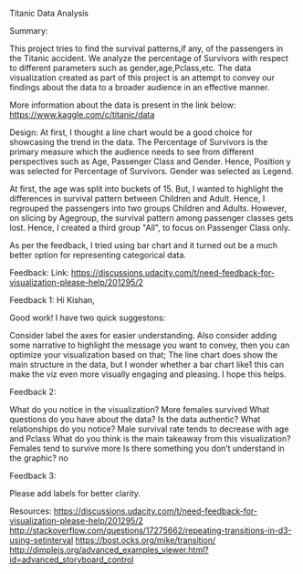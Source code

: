 Titanic Data Analysis

Summary:

This project tries to find the survival patterns,if any, of the passengers in the Titanic accident. We analyze the percentage of Survivors with respect to different parameters 
such as gender,age,Pclass,etc. The data visualization created as part of this project is an attempt to convey our findings about the data to a broader audience in an effective 
manner.

More information about the data is present in the link below:
https://www.kaggle.com/c/titanic/data

Design:
At first, I thought a line chart would be a good choice for showcasing the trend in the data. The Percentage of Survivors is the primary measure which the audience needs to see from 
different perspectives such as Age, Passenger Class and Gender. Hence, Position y was selected for Percentage of Survivors. Gender was selected as Legend.

At first, the age was split into buckets of 15. But, I wanted to highlight the differences in survival pattern between Children and Adult. Hence, I regrouped the passengers into two
groups Children and Adults. However, on slicing by Agegroup, the survival pattern among passenger classes gets lost. Hence, I created a third group "All", to focus on Passenger Class only.

As per the feedback, I tried using bar chart and it turned out be a much better option for representing categorical data.

Feedback:
Link:
https://discussions.udacity.com/t/need-feedback-for-visualization-please-help/201295/2

Feedback 1:
Hi Kishan,

Good work! I have two quick suggestons:

Consider label the axes for easier understanding. Also consider adding some narrative to highlight the message you want to convey, then you can optimize your visualization based on that;
The line chart does show the main structure in the data, but I wonder whether a bar chart like1 this can make the viz even more visually engaging and pleasing.
I hope this helps.

Feedback 2:

What do you notice in the visualization? 
	More females survived
What questions do you have about the data? 
	Is the data authentic?
What relationships do you notice? 
	Male survival rate tends to decrease with age and Pclass
What do you think is the main takeaway from this visualization? 
	Females tend to survive more 
Is there something you don’t understand in the graphic? 
	no

Feedback 3:

Please add labels for better clarity.

Resources:
https://discussions.udacity.com/t/need-feedback-for-visualization-please-help/201295/2
http://stackoverflow.com/questions/17275662/repeating-transitions-in-d3-using-setinterval
https://bost.ocks.org/mike/transition/
http://dimplejs.org/advanced_examples_viewer.html?id=advanced_storyboard_control
